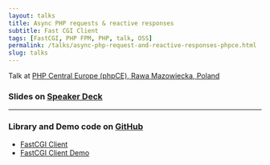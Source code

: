 ```yaml
---
layout: talks
title: Async PHP requests & reactive responses
subtitle: Fast CGI Client
tags: [FastCGI, PHP FPM, PHP, talk, OSS]
permalink: /talks/async-php-request-and-reactive-responses-phpce.html
slug: talks
---
```


Talk at [PHP Central Europe (phpCE), Rawa Mazowiecka, Poland](https://phpce.eu) 
  
### Slides on [Speaker Deck](https://speakerdeck.com/hollodotme)

<script async class="speakerdeck-embed" data-id="a3c33812fd004ab7b28055c79bf83119" data-ratio="1.77777777777778" src="//speakerdeck.com/assets/embed.js"></script>

---

### Library and Demo code on [GitHub](https://github.com/hollodotme)

* [FastCGI Client](https://github.com/hollodotme/fast-cgi-client)
* [FastCGI Client Demo](https://github.com/hollodotme/fast-cgi-client-demo)
